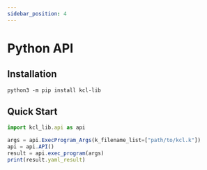 ```yaml
---
sidebar_position: 4
---
```


# Python API

## Installation

```shell
python3 -m pip install kcl-lib
```

## Quick Start

```typescript
import kcl_lib.api as api

args = api.ExecProgram_Args(k_filename_list=["path/to/kcl.k"])
api = api.API()
result = api.exec_program(args)
print(result.yaml_result)
```
